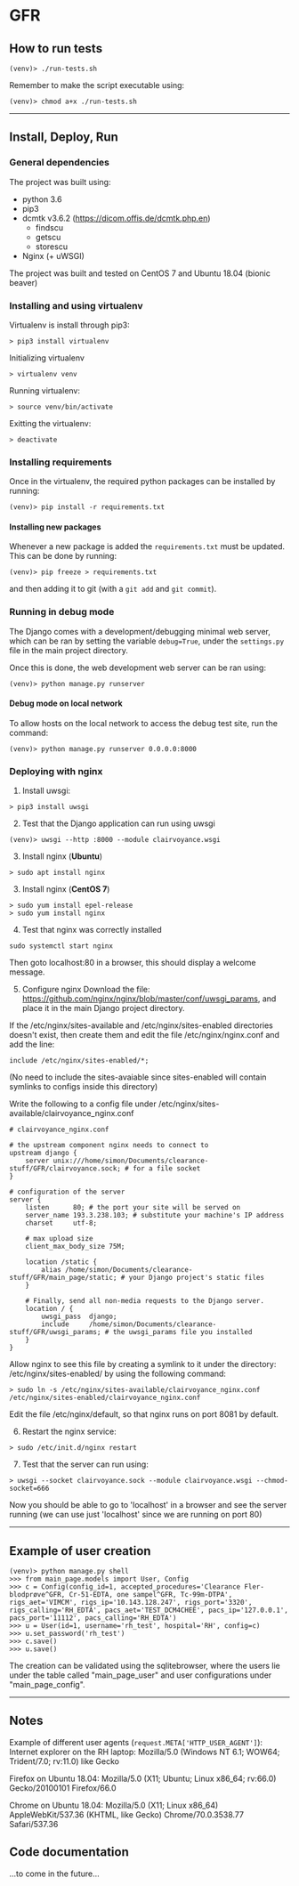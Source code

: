 # GFR

## How to run tests
```
(venv)> ./run-tests.sh
```
Remember to make the script executable using:
```
(venv)> chmod a+x ./run-tests.sh
```

---
## Install, Deploy, Run
### General dependencies
The project was built using:
* python 3.6
* pip3
* dcmtk v3.6.2 (https://dicom.offis.de/dcmtk.php.en)
  * findscu
  * getscu
  * storescu 
* Nginx (+ uWSGI)

The project was built and tested on CentOS 7 and Ubuntu 18.04 (bionic beaver)

### Installing and using virtualenv
Virtualenv is install through pip3:
```
> pip3 install virtualenv
```

Initializing virtualenv
```
> virtualenv venv
```

Running virtualenv:
```
> source venv/bin/activate
```

Exitting the virtualenv:
```
> deactivate
```

### Installing requirements
Once in the virtualenv, the required python packages can be installed by running:
```
(venv)> pip install -r requirements.txt
```

#### Installing new packages
Whenever a new package is added the ```requirements.txt``` must be updated. This can be done by running:
```
(venv)> pip freeze > requirements.txt
```
and then adding it to git (with a ```git add``` and ```git commit```).

### Running in debug mode
The Django comes with a development/debugging minimal web server, which can be ran by setting the variable ```debug=True```, under the ```settings.py``` file in the main project directory.

Once this is done, the web development web server can be ran using:
```
(venv)> python manage.py runserver
```

#### Debug mode on local network
To allow hosts on the local network to access the debug test site, run the command:
```
(venv)> python manage.py runserver 0.0.0.0:8000
```

### Deploying with nginx
1. Install uwsgi:
```
> pip3 install uwsgi
```
2. Test that the Django application can run using uwsgi
```
(venv)> uwsgi --http :8000 --module clairvoyance.wsgi
```
3. Install nginx (**Ubuntu**)
```
> sudo apt install nginx
```
3. Install nginx (**CentOS 7**)
```
> sudo yum install epel-release
> sudo yum install nginx
```
4. Test that nginx was correctly installed
```
sudo systemctl start nginx
```
Then goto localhost:80 in a browser, this should display a welcome message.

5. Configure nginx
Download the file: https://github.com/nginx/nginx/blob/master/conf/uwsgi_params, and place it in the main Django project directory.

If the /etc/nginx/sites-available and /etc/nginx/sites-enabled directories doesn't exist, then create them and edit the file /etc/nginx/nginx.conf and add the line:
```
include /etc/nginx/sites-enabled/*;
```
(No need to include the sites-avaiable since sites-enabled will contain symlinks to configs inside this directory)

Write the following to a config file under /etc/nginx/sites-available/clairvoyance_nginx.conf
```
# clairvoyance_nginx.conf

# the upstream component nginx needs to connect to
upstream django {
    server unix:///home/simon/Documents/clearance-stuff/GFR/clairvoyance.sock; # for a file socket
}

# configuration of the server
server {
    listen      80; # the port your site will be served on
    server_name 193.3.238.103; # substitute your machine's IP address
    charset     utf-8;

    # max upload size
    client_max_body_size 75M;

    location /static {
        alias /home/simon/Documents/clearance-stuff/GFR/main_page/static; # your Django project's static files
    }

    # Finally, send all non-media requests to the Django server.
    location / {
        uwsgi_pass  django;
        include     /home/simon/Documents/clearance-stuff/GFR/uwsgi_params; # the uwsgi_params file you installed
    }
}
```
Allow nginx to see this file by creating a symlink to it under the directory: /etc/nginx/sites-enabled/ by using the following command:
```
> sudo ln -s /etc/nginx/sites-available/clairvoyance_nginx.conf /etc/nginx/sites-enabled/clairvoyance_nginx.conf
```

Edit the file /etc/nginx/default, so that nginx runs on port 8081 by default.

6. Restart the nginx service:
```
> sudo /etc/init.d/nginx restart
```
7. Test that the server can run using:
```
> uwsgi --socket clairvoyance.sock --module clairvoyance.wsgi --chmod-socket=666
```
Now you should be able to go to 'localhost' in a browser and see the server running (we can use just 'localhost' since we are running on port 80)

---

## Example of user creation
```
(venv)> python manage.py shell
>>> from main_page.models import User, Config
>>> c = Config(config_id=1, accepted_procedures='Clearance Fler-blodprøve^GFR, Cr-51-EDTA, one sampel^GFR, Tc-99m-DTPA', rigs_aet='VIMCM', rigs_ip='10.143.128.247', rigs_port='3320', rigs_calling='RH_EDTA', pacs_aet='TEST_DCM4CHEE', pacs_ip='127.0.0.1', pacs_port='11112', pacs_calling='RH_EDTA')
>>> u = User(id=1, username='rh_test', hospital='RH', config=c)
>>> u.set_password('rh_test')
>>> c.save()
>>> u.save()
```

The creation can be validated using the sqlitebrowser, where the users lie under the table called "main_page_user" and user configurations under "main_page_config".

---

## Notes
Example of different user agents (```request.META['HTTP_USER_AGENT']```):
Internet explorer on the RH laptop: 
Mozilla/5.0 (Windows NT 6.1; WOW64; Trident/7.0; rv:11.0) like Gecko

Firefox on Ubuntu 18.04: 
Mozilla/5.0 (X11; Ubuntu; Linux x86_64; rv:66.0) Gecko/20100101 Firefox/66.0

Chrome on Ubuntu 18.04: 
Mozilla/5.0 (X11; Linux x86_64) AppleWebKit/537.36 (KHTML, like Gecko) Chrome/70.0.3538.77 Safari/537.36


## Code documentation
...to come in the future...